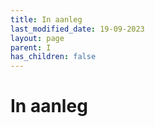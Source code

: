 ```yaml
---
title: In aanleg
last_modified_date: 19-09-2023
layout: page
parent: I
has_children: false
---
```


In aanleg
=========

